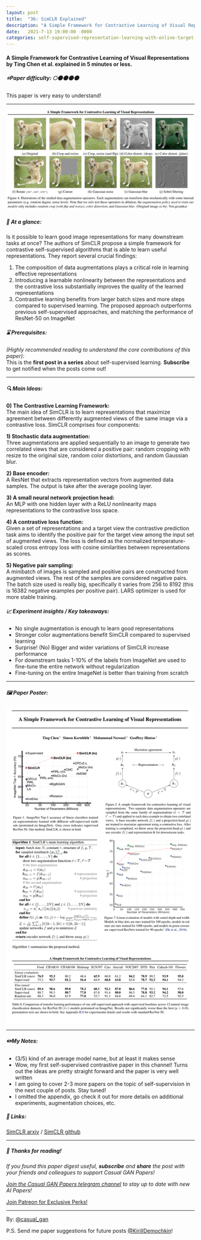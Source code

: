 ```yaml
---
layout: post
title:  "36: SimCLR Explained"
description: "A Simple Framework for Contrastive Learning of Visual Representations by Ting Chen et al. explained in 5 minutes or less"
date:   2021-7-13 19:00:00 -0000
categories: self-supervised-representation-learning-with-online-target-networks
---
```

  
#### A Simple Framework for Contrastive Learning of Visual Representations by Ting Chen et al. explained in 5 minutes or less. 

##### ⭐️Paper difficulty: 🌕🌑🌑🌑🌑 
This paper is very easy to understand!

***

![SimCLR: self-supervised contrastive learning samples](/assets/images/simclr_teaser.jpg "SimCLR Paper teaser")

##### 🎯 At a glance:

Is it possible to learn good image representations for many downstream tasks at once? The authors of SimCLR propose a simple framework for contrastive self-supervised algorithms that is able to learn useful representations. They report several crucial findings:
1) The composition of data augmentations plays a critical role in learning effective representations
2) Introducing a learnable nonlinearity  between the representations and the contrastive loss substantially improves the quality of the learned representations
3) Contrastive learning benefits from larger batch sizes and more steps compared to supervised learning. The proposed approach outperforms previous self-supervised approaches, and matching the performance of ResNet-50 on ImageNet

##### ⌛️ Prerequisites:

*(Highly recommended reading to understand the core contributions of this paper):*  
This is the **first post in a series** about self-supervised learning. **Subscribe** to get notified when the posts come out!

***

##### 🔍 Main Ideas:
**0) The Contrastive Learning Framework:**  
The main idea of SimCLR is to learn representations that maximize agreement between differently augmented views of the same image via a contrastive loss. SimCLR comprises four components:

**1) Stochastic data augmentation:**  
Three augmentations are applied sequentially to an image to generate two correlated views that are considered a positive pair: random cropping with resize to the original size, random color distortions, and random Gaussian blur.

**2) Base encoder:**  
A ResNet that extracts representation vectors from augmented data samples. The output is take after the average pooling layer.

**3) A small neural network projection head:**  
An MLP with one hidden layer with a ReLU nonlinearity maps representations to the contrastive loss space.

**4) A contrastive loss function:**  
Given a set of representations and a target view the contrastive prediction task aims to identify the positive pair for the target view among the input set of augmented views. The loss is defined as the normalized temperature-scaled cross entropy loss with cosine similarities between representations as scores.

**5) Negative pair sampling:**  
A minibatch of images is sampled and positive pairs are constructed from augmented views. The rest of the samples are considered negative pairs. The batch size used is really big, specifically it varies from 256 to 8192 (this is 16382 negative examples per positive pair). LARS optimizer is used for more stable training.

##### 📈 Experiment insights / Key takeaways:
- No single augmentation is enough to learn good representations
- Stronger color augmentations benefit SimCLR compared to supervised learning
- Surprise! (No) Bigger and wider variations of SimCLR increase performance
- For downstream tasks 1-10% of the labels from ImageNet are used to fine-tune the entire network without regularization
- Fine-tuning on the entire ImageNet is better than training from scratch

***

##### 🖼️ Paper Poster:

![SimCLR - self-supervised contrastive learning explained](/assets/images/SimCLR.png "SimCLR Paper Poster")

***

##### ✏️My Notes:
- (3/5) kind of an average model name, but at least it makes sense
- Wow, my first self-supervised contrastive paper in this channel! Turns out the ideas are pretty straight forward and the paper is very well written
- I am going to cover 2-3 more papers on the topic of self-supervision in the next couple of posts. Stay tuned!
- I omitted the appendix, go check it out for more details on additional experiments, augmentation choices, etc.

##### 🔗 Links:
[SimCLR arxiv](https://arxiv.org/pdf/2002.05709.pdf) / [SimCLR github](https://github.com/google-research/simclr)

***

##### 👋 Thanks for reading!
*If you found this paper digest useful, **subscribe** and **share** the post with your friends and colleagues to support Casual GAN Papers!*  

*[Join the Casual GAN Papers telegram channel](https://t.me/joinchat/KeutnzlvetRkZGZi) to stay up to date with new AI Papers!*

<a href="https://www.patreon.com/bePatron?u=53448948" data-patreon-widget-type="become-patron-button">Join Patreon for Exclusive Perks!</a><script async src="https://c6.patreon.com/becomePatronButton.bundle.js"></script>

***

By: [@casual_gan](https://t.me/joinchat/KeutnzlvetRkZGZi)

P.S. Send me paper suggestions for future posts
[@KirillDemochkin](mailto:kdemochkin@gmail.com)!
